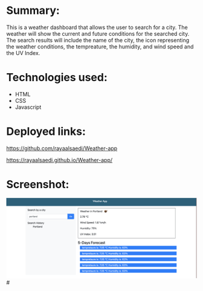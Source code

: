 # Summary:
This is a weather dashboard that allows the user to search for a city. The weather will show the current and future conditions for the searched city. The search results will include the name of the city, the icon representing the weather conditions, the tempreature, the humidity, and wind speed and the UV Index. 

# Technologies used:
- HTML
- CSS
- Javascript

# Deployed links:

https://github.com/rayaalsaedi/Weather-app

https://rayaalsaedi.github.io/Weather-app/


 

 # Screenshot:

![Screenshot of Day-Planner](assets/screenshot.png)#
